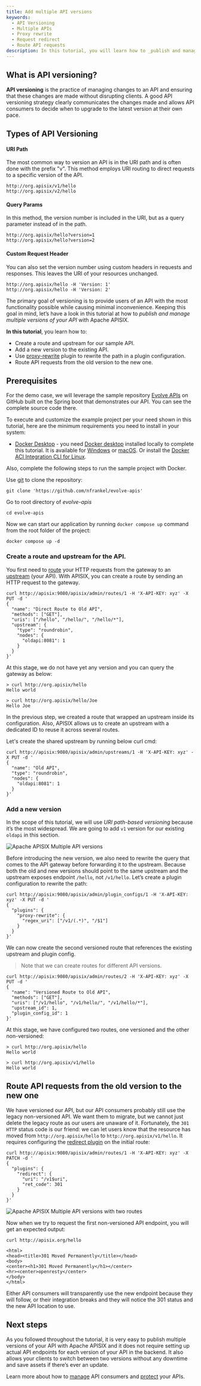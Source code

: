 ```yaml
---
title: Add multiple API versions
keywords:
  - API Versioning
  - Multiple APIs
  - Proxy rewrite
  - Request redirect
  - Route API requests
description: In this tutorial, you will learn how to _publish and manage multiple versions of your API_ with Apache APISIX.
---
```


<!--
#
# Licensed to the Apache Software Foundation (ASF) under one or more
# contributor license agreements.  See the NOTICE file distributed with
# this work for additional information regarding copyright ownership.
# The ASF licenses this file to You under the Apache License, Version 2.0
# (the "License"); you may not use this file except in compliance with
# the License.  You may obtain a copy of the License at
#
#     http://www.apache.org/licenses/LICENSE-2.0
#
# Unless required by applicable law or agreed to in writing, software
# distributed under the License is distributed on an "AS IS" BASIS,
# WITHOUT WARRANTIES OR CONDITIONS OF ANY KIND, either express or implied.
# See the License for the specific language governing permissions and
# limitations under the License.
#
-->

## What is API versioning?

**API versioning** is the practice of managing changes to an API and ensuring that these changes are made without disrupting clients. A good API versioning strategy clearly communicates the changes made and allows API consumers to decide when to upgrade to the latest version at their own pace.

## Types of API Versioning

#### URI Path

The most common way to version an API is in the URI path and is often done with the prefix "v". This method employs URI routing to direct requests to a specific version of the API.

```shell
http://org.apisix/v1/hello
http://org.apisix/v2/hello
```

#### Query Params

In this method, the version number is included in the URI, but as a query parameter instead of in the path.

```shell
http://org.apisix/hello?version=1
http://org.apisix/hello?version=2
```

#### Custom Request Header

You can also set the version number using custom headers in requests and responses. This leaves the URI of your resources unchanged.

```shell
http://org.apisix/hello -H 'Version: 1'
http://org.apisix/hello -H 'Version: 2'
```

The primary goal of versioning is to provide users of an API with the most functionality possible while causing minimal inconvenience. Keeping this goal in mind, let’s have a look in this tutorial at how to _publish and manage multiple versions of your API_ with Apache APISIX.

**In this tutorial**, you learn how to:

- Create a route and upstream for our sample API.
- Add a new version to the existing API.
- Use [proxy-rewrite](https://apisix.apache.org/docs/apisix/plugins/proxy-rewrite/) plugin to rewrite the path in a plugin configuration.
- Route API requests from the old version to the new one.

## Prerequisites

For the demo case, we will leverage the sample repository [Evolve APIs](https://github.com/nfrankel/evolve-apis) on GitHub built on the Spring boot that demonstrates our API. You can see the complete source code there.

To execute and customize the example project per your need shown in this tutorial, here are the minimum requirements you need to install in your system:

- [Docker Desktop](https://docs.docker.com/desktop/windows/install/) - you need [Docker desktop](https://www.docker.com/products/docker-desktop/) installed locally to complete this tutorial. It is available for [Windows](https://desktop.docker.com/win/edge/Docker%20Desktop%20Installer.exe) or [macOS](https://desktop.docker.com/mac/edge/Docker.dmg). Or install the [Docker ACI Integration CLI for Linux](https://docs.docker.com/engine/context/aci-integration/#install-the-docker-aci-integration-cli-on-linux).

Also, complete the following steps to run the sample project with Docker.

Use [git](https://git-scm.com/downloads) to clone the repository:

``` shell
git clone 'https://github.com/nfrankel/evolve-apis'
```

Go to root directory of _evolve-apis_

``` shell
cd evolve-apis
```

Now we can start our application by running `docker compose up` command from the root folder of the project:

``` shell
docker compose up -d
```

### Create a route and upstream for the API.

You first need to [route](https://apisix.apache.org/docs/apisix/terminology/route/) your HTTP requests from the gateway to an [upstream](https://apisix.apache.org/docs/apisix/terminology/upstream/) (your API). With APISIX, you can create a route by sending an HTTP request to the gateway.

```shell
curl http://apisix:9080/apisix/admin/routes/1 -H 'X-API-KEY: xyz' -X PUT -d '  
{
  "name": "Direct Route to Old API",             
  "methods": ["GET"],                         
  "uris": ["/hello", "/hello/", "/hello/*"],    
  "upstream": {                               
    "type": "roundrobin",               
    "nodes": {
      "oldapi:8081": 1                        
    }
  }
}'
```

At this stage, we do not have yet any version and you can query the gateway as below:

```shell
> curl http://org.apisix/hello
Hello world

> curl http://org.apisix/hello/Joe
Hello Joe
```

In the previous step, we created a route that wrapped an upstream inside its configuration. Also, APISIX allows us to create an upstream with a dedicated ID to reuse it across several routes.

Let's create the shared upstream by running below curl cmd:

```shell
curl http://apisix:9080/apisix/admin/upstreams/1 -H 'X-API-KEY: xyz' -X PUT -d '
{
  "name": "Old API",                                                             
  "type": "roundrobin",
  "nodes": {
    "oldapi:8081": 1
  }
}'
```

### Add a new version

In the scope of this tutorial, we will use _URI path-based versioning_ because it’s the most widespread. We are going to add `v1` version for our existing `oldapi` in this section.

 ![Apache APISIX Multiple API versions](https://static.apiseven.com/2022/12/13/639875780e094.png)

Before introducing the new version, we also need to rewrite the query that comes to the API gateway before forwarding it to the upstream. Because both the old and new versions should point to the same upstream and the upstream exposes endpoint `/hello`, not `/v1/hello`. Let’s create a plugin configuration to rewrite the path:

```shell
curl http://apisix:9080/apisix/admin/plugin_configs/1 -H 'X-API-KEY: xyz' -X PUT -d '
{
  "plugins": {
    "proxy-rewrite": {                               
      "regex_uri": ["/v1/(.*)", "/$1"]                      
    }
  }
}'
```

We can now create the second versioned route that references the existing  upstream and plugin config.

> Note that we can create routes for different API versions.

```shell
curl http://apisix:9080/apisix/admin/routes/2 -H 'X-API-KEY: xyz' -X PUT -d ' 
{
  "name": "Versioned Route to Old API",
  "methods": ["GET"],
  "uris": ["/v1/hello", "/v1/hello/", "/v1/hello/*"],
  "upstream_id": 1,
  "plugin_config_id": 1
}'
```

At this stage, we have configured two routes, one versioned and the other non-versioned:

```shell
> curl http://org.apisix/hello
Hello world

> curl http://org.apisix/v1/hello
Hello world
```

## Route API requests from the old version to the new one

We have versioned our API, but our API consumers probably still use the legacy non-versioned API. We want them to migrate, but we cannot just delete the legacy route as our users are unaware of it. Fortunately, the `301 HTTP` status code is our friend: we can let users know that the resource has moved from `http://org.apisix/hello` to `http://org.apisix/v1/hello`. It requires configuring the [redirect plugin](https://apisix.apache.org/docs/apisix/plugins/redirect/) on the initial route:

```shell
curl http://apisix:9080/apisix/admin/routes/1 -H 'X-API-KEY: xyz' -X PATCH -d '
{
  "plugins": {
    "redirect": {
      "uri": "/v1$uri",
      "ret_code": 301
    }
  }
}'
```

![Apache APISIX Multiple API versions with two routes](https://static.apiseven.com/2022/12/13/63987577a9e66.png)

Now when we try to request the first non-versioned API endpoint, you will get an expected output:

```shell
curl http://apisix.org/hello

<html>
<head><title>301 Moved Permanently</title></head>
<body>
<center><h1>301 Moved Permanently</h1></center>
<hr><center>openresty</center>
</body>
</html>
```

Either API consumers will transparently use the new endpoint because they will follow, or their integration breaks and they will notice the 301 status and the new API location to use.

## Next steps

As you followed throughout the tutorial, it is very easy to publish multiple versions of your API with Apache APISIX and it does not require setting up actual API endpoints for each version of your API in the backend. It also allows your clients to switch between two versions without any downtime and save assets if there’s ever an update.

Learn more about how to [manage](./manage-api-consumers.md) API consumers and [protect](./protect-api.md) your APIs.
